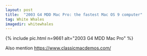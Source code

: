 ```yaml
---
layout: post
title:  "2003 G4 MDD Mac Pro: the fastest Mac OS 9 computer"
tag: White Whales
imagedir: whitewhales
---
```


{% include pic.html n=9661 alt="2003 G4 MDD Mac Pro" %}

Also mention https://www.classicmacdemos.com/